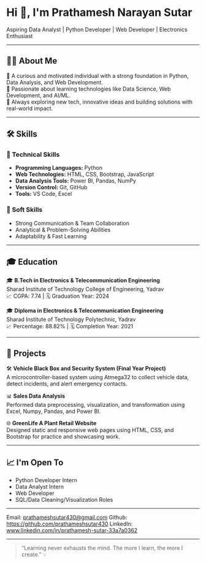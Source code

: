 # Hi 👋, I'm Prathamesh Narayan Sutar  
Aspiring Data Analyst | Python Developer | Web Developer | Electronics Enthusiast

---

## 👨‍💻 About Me
🎯 A curious and motivated individual with a strong foundation in Python, Data Analysis, and Web Development.  
🌟 Passionate about learning technologies like Data Science, Web Development, and AI/ML.  
🚀 Always exploring new tech, innovative ideas and building solutions with real-world impact.

---

## 🛠️ Skills

### 🚀 Technical Skills
- **Programming Languages:** Python
- **Web Technologies:** HTML, CSS, Bootstrap, JavaScript  
- **Data Analysis Tools:** Power BI, Pandas, NumPy
- **Version Control:** Git, GitHub  
- **Tools:** VS Code, Excel

### 🌟 Soft Skills
- Strong Communication & Team Collaboration  
- Analytical & Problem-Solving Abilities  
- Adaptability & Fast Learning

---

## 🎓 Education
🎓 **B.Tech in Electronics & Telecommunication Engineering**  
Sharad Institute of Technology College of Engineering, Yadrav  
📈 CGPA: 7.74 | 🗓️ Graduation Year: 2024  

🎓 **Diploma in Electronics & Telecommunication Engineering**  
Sharad Institute of Technology Polytechnic, Yadrav  
📈 Percentage: 88.82% | 🗓️ Completion Year: 2021

---

## 💼 Projects

🛠️ **Vehicle Black Box and Security System (Final Year Project)**  
A microcontroller-based system using Atmega32 to collect vehicle data, detect incidents, and alert emergency contacts.  

📊 **Sales Data Analysis**  
Performed data preprocessing, visualization, and transformation using Excel, Numpy, Pandas, and Power BI.  

🌐 **GreenLife A Plant Retail Website**  
Designed static and responsive web pages using HTML, CSS, and Bootstrap for practice and showcasing work.  

---

## 📈 I'm Open To
- Python Developer Intern  
- Data Analyst Intern  
- Web Developer
- SQL/Data Cleaning/Visualization Roles  

---

Email: prathameshsutar430@gmail.com
Github: https://github.com/prathameshsutar430
LinkedIn: www.linkedin.com/in/prathamesh-sutar-33a7a0362

---

> “Learning never exhausts the mind. The more I learn, the more I create.” 💡
